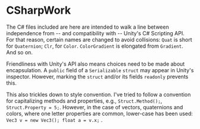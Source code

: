 # CSharpWork
 
The C# files included are here are intended to walk a line between independence from -- and compatibility with -- Unity's C# Scripting API. For that reason, certain names are changed to avoid collisions: `Quat` is short for `Quaternion`; `Clr`, for `Color`. `ColorGradient` is elongated from `Gradient`. And so on.

Friendliness with Unity's API also means choices need to be made about encapsulation. A `public` field of a `Serializable` `struct` may appear in Unity's inspector. However, marking the `struct` and/or its fields `readonly` prevents this.

This also trickles down to style convention. I've tried to follow a convention for capitalizing methods and properties, e.g., `Struct.Method();`, `Struct.Property = 5;`. However, in the case of vectors, quaternions and colors, where one letter properties are common, lower-case has been used: `Vec3 v = new Vec3(); float a = v.x;` .